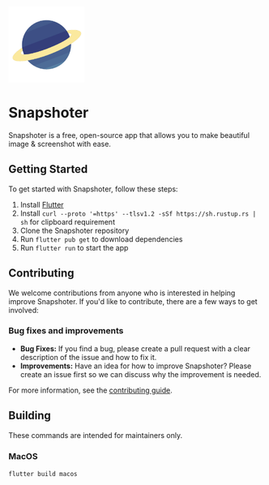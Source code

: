 <img src="https://github.com/nicoaudy/snapshoter/blob/main/assets/logo-withoutbg.png" height="150">


# Snapshoter

Snapshoter is a free, open-source app that allows you to make beautiful image & screenshot with ease.



## Getting Started

To get started with Snapshoter, follow these steps:

1. Install [Flutter](https://flutter.dev)
2. Install `curl --proto '=https' --tlsv1.2 -sSf https://sh.rustup.rs | sh` for clipboard requirement
3. Clone the Snapshoter repository
4. Run `flutter pub get` to download dependencies
5. Run `flutter run` to start the app

## Contributing

We welcome contributions from anyone who is interested in helping improve Snapshoter. If you'd like to contribute, there are a few ways to get involved:

### Bug fixes and improvements

- **Bug Fixes:** If you find a bug, please create a pull request with a clear description of the issue and how to fix it.
- **Improvements:** Have an idea for how to improve Snapshoter? Please create an issue first so we can discuss why the improvement is needed.

For more information, see the [contributing guide](https://github.com/nicoaudy/snapshoter/blob/main/CONTRIBUTING.md).

## Building

These commands are intended for maintainers only.

### MacOS

```bash
flutter build macos
```
